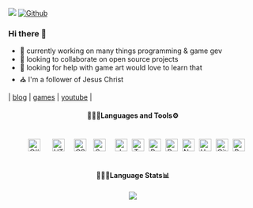 ![](https://visitor-badge.laobi.icu/badge?page_id=cazterk.cazterk) [![Github](https://img.shields.io/github/followers/cazterk?label=Follow&style=social)](https://github.com/cazterk)

### Hi there 👋
- 🔭 currently working on many things programming & game gev 
- 👯 looking to collaborate on open source projects
- 🤔 looking for help with game art would love to learn that
- ⛪ I'm a follower of Jesus Christ 

 | [blog](https://www.terklog.com/) | [games](https://cazterk.itch.io/) | [youtube](https://www.youtube.com/c/cazterk) |

<h4 align="center">👨🏽‍💻Languages and Tools⚙️</h4>
<p align="center">
<img align="" alt="C#" width="25px" src="https://cdn.jsdelivr.net/gh/devicons/devicon/icons/csharp/csharp-original.svg#dark-mode-only" style="margin:20px ;" />
<img align="" alt="HTML5" width="25px" src="https://cdn.jsdelivr.net/gh/devicons/devicon/icons/html5/html5-original.svg#light-mode-only" style="padding-right:15px;" />
<img align="" alt="CSS3" width="25px" src="https://cdn.jsdelivr.net/gh/devicons/devicon/icons/css3/css3-original.svg#dark-mode-only" style="padding-right:10px;" />
<img align="" alt="Sass" width="25px" src="https://cdn.jsdelivr.net/gh/devicons/devicon/icons/sass/sass-original.svg#light-mode-only" style="padding-right:15px;" />
<img align="" alt="JavaScript" width="25px" src="https://cdn.jsdelivr.net/gh/devicons/devicon/icons/javascript/javascript-original.svg#dark-mode-only" style="padding-right:5px;" />
<img align="" alt="TypeScript" width="25px" src="https://cdn.jsdelivr.net/gh/devicons/devicon/icons/typescript/typescript-original.svg#light-mode-only" style="padding-right:5px;" />
<img align="" alt="Python" width="25px" src="https://cdn.jsdelivr.net/gh/devicons/devicon/icons/python/python-original.svg#dark-mode-only" style="padding-right:5px;" />
<img align="" alt="React" width="25px" src="https://cdn.jsdelivr.net/gh/devicons/devicon/icons/react/react-original.svg#dark-mode-only" style="padding-right:5px;" />
<img align="" alt="NodeJS" width="25px" src="https://cdn.jsdelivr.net/gh/devicons/devicon/icons/nodejs/nodejs-original.svg#dark-mode-only" style="padding-right:5px;" />
<img align="" alt="Unity" width="25px" src="https://img.icons8.com/color/64/000000/unity.png#dark-mode-only" style="padding-right:5px;" />
<img align="" alt="Git" width="25px" src="https://cdn.jsdelivr.net/gh/devicons/devicon/icons/git/git-original.svg#dark-mode-only" style="padding-right:5px;" />
<img align="" alt="Bash" width="25px" src="https://cdn.jsdelivr.net/gh/devicons/devicon/icons/bash/bash-plain.svg#dark-mode-only" style="padding-right:5px;" />
</p>

<h4 align="center">👨🏽‍💻Language Stats📊</h4>
<p align="center" >
<img src="https://github-readme-stats.vercel.app/api/top-langs/?username=cazterk&hide_border=true&theme=tokyonight&layout=compact">                                
</p>                                             



